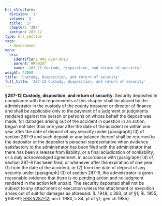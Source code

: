 ```yaml
---
hrs_structure:
  division: '1'
  volume: '5'
  title: '17'
  chapter: '287'
  section: 287-12
type: hrs_section
tags:
  - Government
menu:
  hrs:
    identifier: HRS_0287-0012
    parent: HRS0287
    name: '287-12 Custody, disposition, and return of security'
weight: 42060
title: 'Custody, disposition, and return of security'
full_title: '287-12 Custody, disposition, and return of security'
---
```

**§287-12 Custody, disposition, and return of security.** Security deposited in compliance with the requirements of this chapter shall be placed by the administrator in the custody of the county treasurer or director of finance and shall be applicable only to the payment of a judgment or judgments rendered against the person or persons on whose behalf the deposit was made, for damages arising out of the accident in question in an action, begun not later than one year after the date of the accident or within one year after the date of deposit of any security under [paragraph] (3) of section 287-9 and such deposit or any balance thereof shall be returned to the depositor or the depositor's personal representative when evidence satisfactory to the administrator has been filed with the administrator that there has been a release from liability, or a final adjudication of nonliability, or a duly acknowledged agreement, in accordance with [paragraph] (4) of section 287-8 has been filed, or whenever after the expiration of one year (1) from the date of the accident, or (2) from the date of deposit of any security under [paragraph] (3) of section 287-9, the administrator is given reasonable evidence that there is no pending action and no judgment rendered in the action left unpaid. The security deposited shall not be subject to any attachment or execution unless the attachment or execution arises out of suit for damages as aforesaid. [L 1949, c 393, pt of §1; RL 1955, §160-91; [HRS §287-12](/title-17/chapter-287/section-287-12/); am L 1980, c 84, pt of §1; gen ch 1985]